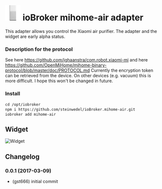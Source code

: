 ![Logo](admin/mihome-air.png)
ioBroker mihome-air adapter
=================

This adapter allows you control the Xiaomi air purifier. The adapter and the widget are early alpha status.

### Description for the protocol
See here https://github.com/jghaanstra/com.robot.xiaomi-mi
and here https://github.com/OpenMiHome/mihome-binary-protocol/blob/master/doc/PROTOCOL.md
Currently the encryption token can be retrieved from the device. On other devices (e.g. vacuum) this is more difficult. I hope this won't be changed in future.

### Install

```
cd /opt/iobroker
npm i https://github.com/steinwedel/ioBroker.mihome-air.git
iobroker add mihome-air
```

## Widget
![Widget](widgets/img/previewControl.png)

## Changelog

### 0.0.1 (2017-03-09)
* (gst666) initial commit
